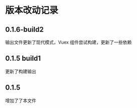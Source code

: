 # 版本改动记录

## 0.1.6-build2

输出文件更新了现代模式，Vuex 组件尝试构建，更新了一些依赖

## 0.1.5 build1

更新了构建输出

## 0.1.5

增加了了本文件

